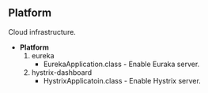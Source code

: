 ## Platform
Cloud infrastructure.

- **Platform**
  1. eureka
     - EurekaApplication.class - Enable Euraka server.
  2. hystrix-dashboard
     - HystrixApplicatoin.class - Enable Hystrix server.
